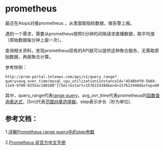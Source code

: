 # prometheus

最近在Aiops对接prometheus ，从里面取指标数据，做告警上报。

遇到一个需求，需要从prometheus按照5分钟的间隔请求直播数据，取平均值（原始数据每分钟上报一次）。

查询相关资料，发现prometheus现有的API就可以提供这种聚合服务，无需取原始数据，再做聚合计算。

参考样例：

```
http://prom-portal.teleows.com/api/v1/query_range?query=avg_over_time(mysql_cpu_utilization{instanceId="4548b4f0-5b68-11e9-9700-0255ac100108"}[5m])&start=1576224388&end=1576224488&step=60
```

其中，query_range代表[range query](https://prometheus.io/docs/prometheus/latest/querying/api/?spm=a2c4e.10696291.0.0.3d3c19a425z49G#range-queries)，avg_ovr_time代表prometheus的[函数查询表达式](https://www.bookstack.cn/read/prometheus-manual/prometheus-querying-functions.md)，[5m]代表[范围向量选择器](https://www.bookstack.cn/read/prometheus-manual/prometheus-querying-basics.md)，step表示步长（秒为单位).





## 参考文档：

1.[详解Prometheus range query中的step参数](https://yq.aliyun.com/articles/683127?utm_content=g_1000034727)

2.[Prometheus 非官方中文手册](https://www.bookstack.cn/books/prometheus-manual)

